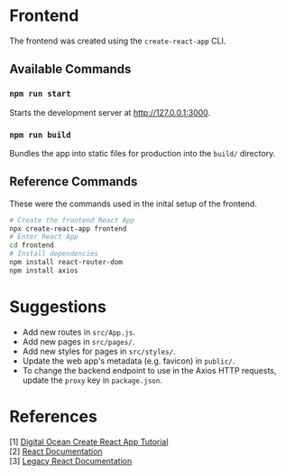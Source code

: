 # Frontend

The frontend was created using the `create-react-app` CLI.

## Available Commands

### `npm run start`

Starts the development server at http://127.0.0.1:3000.

### `npm run build`

Bundles the app into static files for production into the `build/` directory.

## Reference Commands

These were the commands used in the inital setup of the frontend.

```bash
# Create the frontend React App
npx create-react-app frontend
# Enter React App
cd frontend
# Install dependencies
npm install react-router-dom
npm install axios
```

# Suggestions

- Add new routes in `src/App.js`.
- Add new pages in `src/pages/`.
- Add new styles for pages in `src/styles/`.
- Update the web app's metadata (e.g. favicon) in `public/`.
- To change the backend endpoint to use in the Axios HTTP requests, update the `proxy` key in `package.json`.

# References

[1] [Digital Ocean Create React App Tutorial](https://www.digitalocean.com/community/tutorials/how-to-set-up-a-react-project-with-create-react-app) \
[2] [React Documentation](https://react.dev) \
[3] [Legacy React Documentation](https://legacy.reactjs.org)
